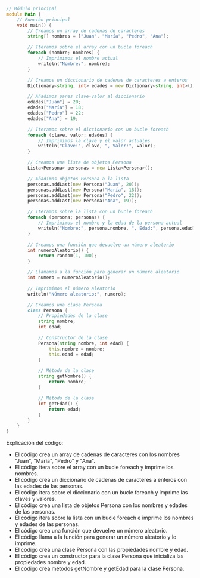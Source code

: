 ```d
// Módulo principal
module Main {
    // Función principal
    void main() {
        // Creamos un array de cadenas de caracteres
        string[] nombres = ["Juan", "María", "Pedro", "Ana"];

        // Iteramos sobre el array con un bucle foreach
        foreach (nombre; nombres) {
            // Imprimimos el nombre actual
            writeln("Nombre:", nombre);
        }

        // Creamos un diccionario de cadenas de caracteres a enteros
        Dictionary<string, int> edades = new Dictionary<string, int>();

        // Añadimos pares clave-valor al diccionario
        edades["Juan"] = 20;
        edades["María"] = 18;
        edades["Pedro"] = 22;
        edades["Ana"] = 19;

        // Iteramos sobre el diccionario con un bucle foreach
        foreach (clave, valor; edades) {
            // Imprimimos la clave y el valor actuales
            writeln("Clave:", clave, ", Valor:", valor);
        }

        // Creamos una lista de objetos Persona
        Lista<Persona> personas = new Lista<Persona>();

        // Añadimos objetos Persona a la lista
        personas.addLast(new Persona("Juan", 20));
        personas.addLast(new Persona("María", 18));
        personas.addLast(new Persona("Pedro", 22));
        personas.addLast(new Persona("Ana", 19));

        // Iteramos sobre la lista con un bucle foreach
        foreach (persona; personas) {
            // Imprimimos el nombre y la edad de la persona actual
            writeln("Nombre:", persona.nombre, ", Edad:", persona.edad);
        }

        // Creamos una función que devuelve un número aleatorio
        int numeroAleatorio() {
            return random(1, 100);
        }

        // Llamamos a la función para generar un número aleatorio
        int numero = numeroAleatorio();

        // Imprimimos el número aleatorio
        writeln("Número aleatorio:", numero);

        // Creamos una clase Persona
        class Persona {
            // Propiedades de la clase
            string nombre;
            int edad;

            // Constructor de la clase
            Persona(string nombre, int edad) {
                this.nombre = nombre;
                this.edad = edad;
            }

            // Método de la clase
            string getNombre() {
                return nombre;
            }

            // Método de la clase
            int getEdad() {
                return edad;
            }
        }
    }
}
```

Explicación del código:

* El código crea un array de cadenas de caracteres con los nombres "Juan", "María", "Pedro" y "Ana".
* El código itera sobre el array con un bucle foreach y imprime los nombres.
* El código crea un diccionario de cadenas de caracteres a enteros con las edades de las personas.
* El código itera sobre el diccionario con un bucle foreach y imprime las claves y valores.
* El código crea una lista de objetos Persona con los nombres y edades de las personas.
* El código itera sobre la lista con un bucle foreach e imprime los nombres y edades de las personas.
* El código crea una función que devuelve un número aleatorio.
* El código llama a la función para generar un número aleatorio y lo imprime.
* El código crea una clase Persona con las propiedades nombre y edad.
* El código crea un constructor para la clase Persona que inicializa las propiedades nombre y edad.
* El código crea métodos getNombre y getEdad para la clase Persona.